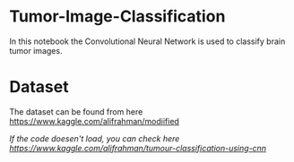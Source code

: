 # Tumor-Image-Classification
In this notebook the Convolutional Neural Network is used to classify brain tumor images.

# Dataset
The dataset can be found from here https://www.kaggle.com/alifrahman/modiified

*If the code doesen't load, you can check here https://www.kaggle.com/alifrahman/tumour-classification-using-cnn*
